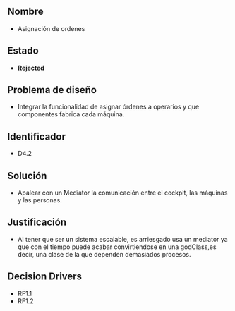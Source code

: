 ## Nombre
* Asignación de ordenes

## Estado

* **Rejected**

## Problema de diseño 

* Integrar la funcionalidad de asignar órdenes a operarios y que componentes fabrica cada máquina.

## Identificador
* D4.2

## Solución 
* Apalear con un Mediator la comunicación entre el cockpit, las máquinas y las personas.

## Justificación
* Al tener que ser un sistema escalable, es arriesgado usa un mediator ya que con el tiempo puede acabar convirtiendose en una godClass,es decir, una clase de la que dependen demasiados procesos.

## Decision Drivers
* RF1.1
* RF1.2



